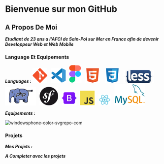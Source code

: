 # Bienvenue sur mon GitHub

## A Propos De Moi 
***Etudiant de 23 ans a l'AFCI de Sain-Pol sur Mer en France afin de devenir Developpeur Web et Web Mobile***

### Language Et Equipements 
***Languages :***
![imgGit](/img/git.svg)&nbsp;&nbsp;
![imgVscode](/img/vscode.svg)&nbsp;&nbsp;
![imgFigma](/img/figma.svg)&nbsp;&nbsp;
![imgHtml](/img/html.svg) &nbsp;&nbsp;
![imgCSS](/img/css.svg)&nbsp;&nbsp;
![imgLess](/img/less-1.svg)&nbsp;&nbsp; 
![imgPhp](/img/php2.svg)&nbsp;&nbsp;
![imgSymfony](/img/symfony.svg)&nbsp;&nbsp;
![imgBootStrap](/img/bootstrap.svg)&nbsp;&nbsp; 
![imgJs](/img/javascript.svg)&nbsp;&nbsp;
![imgReact](/img/react.svg)&nbsp;&nbsp;
![imgMySql](/img/mysql1.svg)&nbsp;&nbsp;

***Equipements :***

![windowsphone-color-svgrepo-com](https://github.com/Steven-Grecescu/Steven-Grecescu/assets/145989695/0ade02f1-8a4c-443c-890e-a93f5c32a44d)

### Projets
***Mes Projets :***

***A Completer avec les projets*** 


